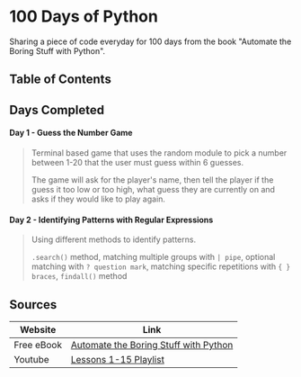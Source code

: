 # 100 Days of Python
Sharing a piece of code everyday for 100 days from the book "Automate the Boring Stuff with Python".

## Table of Contents


## Days Completed
####  Day 1 - Guess the Number Game
> Terminal based game that uses the random module to pick a number between 1-20 that the user must guess within 6 guesses. 
>  
> The game will ask for the player's name, then tell the player if the guess it too low or too high, what guess they are currently on and asks if they would like to play again.

#### Day 2 - Identifying Patterns with Regular Expressions
> Using different methods to identify patterns.
> 
> `.search()` method, matching multiple groups with `| pipe`, optional matching with `? question mark`, matching specific repetitions with `{ } braces`, `findall()` method

## Sources
| Website | Link|
|--|--|
| Free eBook | [Automate the Boring Stuff with Python](https://automatetheboringstuff.com) |
| Youtube | [Lessons 1-15 Playlist](https://youtu.be/1F_OgqRuSdI) |